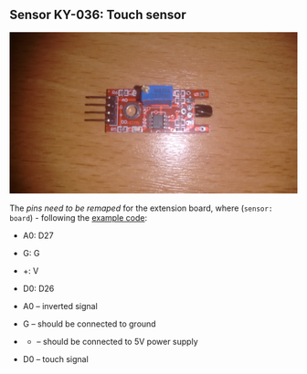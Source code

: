 ## Sensor KY-036: Touch sensor

![ky036](images/ky036.jpg)

The *pins need to be remaped* for the extension board, where (`sensor: board`) - following the [example code](touch.py):
* A0:	D27
* G:	G
* +:	V
* D0:	D26


* A0 – inverted signal
* G – should be connected to ground
* + – should be connected to 5V power supply
* D0 – touch signal
